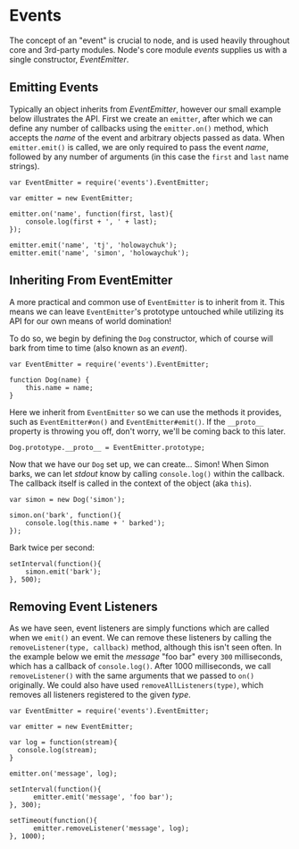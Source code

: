 # Events

 The concept of an "event" is crucial to node, and is used heavily throughout core and 3rd-party modules. Node's core module _events_ supplies us with a single constructor, _EventEmitter_.

## Emitting Events

Typically an object inherits from _EventEmitter_, however our small example below illustrates the API. First we create an `emitter`, after which we can define any number of callbacks using the `emitter.on()` method, which accepts the _name_ of the event and arbitrary objects passed as data. When `emitter.emit()` is called, we are only required to pass the event _name_, followed by any number of arguments (in this case the `first` and `last` name strings).

	var EventEmitter = require('events').EventEmitter;

	var emitter = new EventEmitter;

	emitter.on('name', function(first, last){
	    console.log(first + ', ' + last);
	});

	emitter.emit('name', 'tj', 'holowaychuk');
	emitter.emit('name', 'simon', 'holowaychuk');

## Inheriting From EventEmitter

A more practical and common use of `EventEmitter` is to inherit from it. This means we can leave `EventEmitter`'s prototype untouched while utilizing its API for our own means of world domination!

To do so, we begin by defining the `Dog` constructor, which of course will bark from time to time (also known as an _event_).

	var EventEmitter = require('events').EventEmitter;

	function Dog(name) {
	    this.name = name;
	}

Here we inherit from `EventEmitter` so we can use the methods it provides, such as `EventEmitter#on()` and `EventEmitter#emit()`. If the `__proto__` property is throwing you off, don't worry, we'll be coming back to this later.

	Dog.prototype.__proto__ = EventEmitter.prototype;

Now that we have our `Dog` set up, we can create... Simon! When Simon barks, we can let _stdout_ know by calling `console.log()` within the callback. The callback itself is called in the context of the object (aka `this`).

	var simon = new Dog('simon');

	simon.on('bark', function(){
	    console.log(this.name + ' barked');
	});

Bark twice per second:

	setInterval(function(){
	    simon.emit('bark');
	}, 500);

## Removing Event Listeners

As we have seen, event listeners are simply functions which are called when we `emit()` an event. We can remove these listeners by calling the `removeListener(type, callback)` method, although this isn't seen often. In the example below we emit the _message_ "foo bar" every `300` milliseconds, which has a callback of `console.log()`. After 1000 milliseconds, we call `removeListener()` with the same arguments that we passed to `on()` originally. We could also have used `removeAllListeners(type)`, which removes all listeners registered to the given _type_.

	var EventEmitter = require('events').EventEmitter;

	var emitter = new EventEmitter;

	var log = function(stream){
	  console.log(stream);
	}

	emitter.on('message', log);

	setInterval(function(){
	      emitter.emit('message', 'foo bar');
	}, 300);

	setTimeout(function(){
	      emitter.removeListener('message', log);
	}, 1000);

